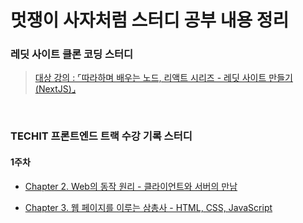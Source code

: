 # 멋쟁이 사자처럼 스터디 공부 내용 정리

### 레딧 사이트 클론 코딩 스터디

> <a href="https://www.inflearn.com/course/%EB%94%B0%EB%9D%BC%ED%95%98%EB%8A%94-%EB%A0%88%EB%94%A7">대상 강의 : ⌜따라하며 배우는 노드, 리액트 시리즈 - 레딧 사이트 만들기(NextJS)⌟</a>

<br/>

### TECHIT 프론트엔드 트랙 수강 기록 스터디

#### 1주차

- <a href="techit-study/week1/ch2.md">Chapter 2. Web의 동작 원리 - 클라이언트와 서버의 만남</a>

- <a href="techit-study/week2/ch3.md">Chapter 3. 웹 페이지를 이루는 삼총사 - HTML, CSS, JavaScript</a>

<!-- - <a href=""></a> -->

<br/>
